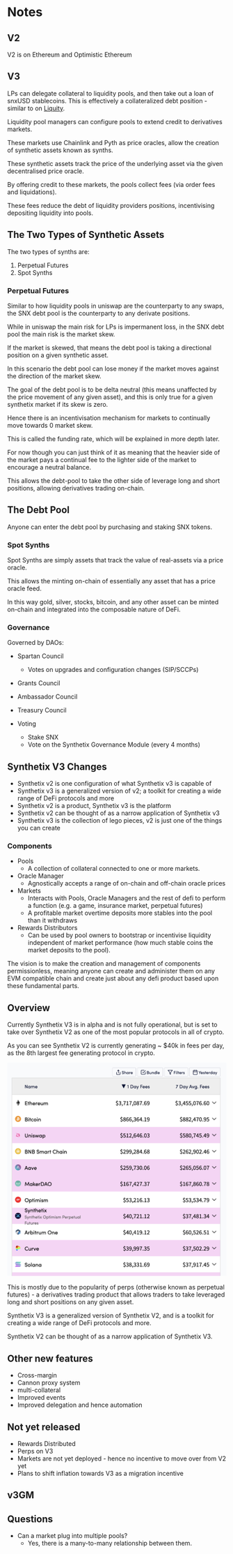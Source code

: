 # Notes

## V2

V2 is on Ethereum and Optimistic Ethereum

## V3

LPs can delegate collateral to liquidity pools, and then take out a loan of snxUSD stablecoins. This is effectively a collateralized debt position - similar to on [Liquity](https://www.liquity.org/).

Liquidity pool managers can configure pools to extend credit to derivatives markets.

These markets use Chainlink and Pyth as price oracles, allow the creation of synthetic assets known as synths.

These synthetic assets track the price of the underlying asset via the given decentralised price oracle.

By offering credit to these markets, the pools collect fees (via order fees and liquidations).

These fees reduce the debt of liquidity providers positions, incentivising depositing liquidity into pools.

## The Two Types of Synthetic Assets

The two types of synths are:
1. Perpetual Futures
2. Spot Synths

### Perpetual Futures

Similar to how liquidity pools in uniswap are the counterparty to any swaps, the SNX debt pool is the counterparty to any derivate positions.

While in uniswap the main risk for LPs is impermanent loss, in the SNX debt pool the main risk is the market skew.

If the market is skewed, that means the debt pool is taking a directional position on a given synthetic asset.

In this scenario the debt pool can lose money if the market moves against the direction of the market skew.

The goal of the debt pool is to be delta neutral (this means unaffected by the price movement of any given asset), and this is only true for a given synthetix market if its skew is zero.

Hence there is an incentivisation mechanism for markets to continually move towards 0 market skew.

This is called the funding rate, which will be explained in more depth later.

For now though you can just think of it as meaning that the heavier side of the market pays a continual fee to the lighter side of the market to encourage a neutral balance.

This allows the debt-pool to take the other side of leverage long and short positions, allowing derivatives trading on-chain.

## The Debt Pool

Anyone can enter the debt pool by purchasing and staking SNX tokens.

### Spot Synths

Spot Synths are simply assets that track the value of real-assets via a price oracle.

This allows the minting on-chain of essentially any asset that has a price oracle feed.

In this way gold, silver, stocks, bitcoin, and any other asset can be minted on-chain and integrated into the composable nature of DeFi.

### Governance

Governed by DAOs:
- Spartan Council
  - Votes on upgrades and configuration changes (SIP/SCCPs)
- Grants Council
- Ambassador Council
- Treasury Council

- Voting
  - Stake SNX
  - Vote on the Synthetix Governance Module (every 4 months)

## Synthetix V3 Changes

- Synthetix v2 is one configuration of what Synthetix v3 is capable of
- Synthetix v3 is a generalized version of v2; a toolkit for creating a wide range of DeFi protocols and more
- Synthetix v2 is a product, Synthetix v3 is the platform
- Synthetix v2 can be thought of as a narrow application of Synthetix v3
- Synthetix v3 is the collection of lego pieces, v2 is just one of the things you can create

### Components

- Pools
  - A collection of collateral connected to one or more markets.
- Oracle Manager
  - Agnostically accepts a range of on-chain and off-chain oracle prices
- Markets
  - Interacts with Pools, Oracle Managers and the rest of defi to perform a function (e.g. a game, insurance market, perpetual futures)
  - A profitable market overtime deposits more stables into the pool than it withdraws
- Rewards Distributors
  - Can be used by pool owners to bootstrap or incentivise liquidity independent of market performance (how much stable coins the market deposits to the pool).

The vision is to make the creation and management of components permissionless, meaning anyone can create and administer them on any EVM compatible chain and create just about any defi product based upon these fundamental parts.

## Overview

Currently Synthetix V3 is in alpha and is not fully operational, but is set to take over Synthetix V2 as one of the most popular protocols in all of crypto.

As you can see Synthetix V2 is currently generating ~ $40k in fees per day, as the 8th largest fee generating protocol in crypto.

![](2023-09-16-20-52-00.png)

This is mostly due to the popularity of perps (otherwise known as perpetual futures) - a derivatives trading product that allows traders to take leveraged long and short positions on any given asset.

Synthetix V3 is a generalized version of Synthetix V2, and is a toolkit for creating a wide range of DeFi protocols and more.

Synthetix V2 can be thought of as a narrow application of Synthetix V3.

## Other new features

- Cross-margin
- Cannon proxy system
- multi-collateral
- Improved events
- Improved delegation and hence automation

## Not yet released

- Rewards Distributed
- Perps on V3
- Markets are not yet deployed - hence no incentive to move over from V2 yet
- Plans to shift inflation towards V3 as a migration incentive

## v3GM



## Questions

- Can a market plug into multiple pools?
  - Yes, there is a many-to-many relationship between them.
